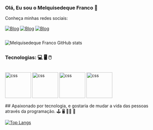 
### Olá, Eu sou o Melquisedeque Franco 👋
Conheça minhas redes sociais: 
<br><br>
[![Blog](https://img.shields.io/badge/Instagram-E4405F?style=for-the-badge&logo=instagram&logoColor=white)](https://www.instagram.com/melquisedeqfranco/)
[![Blog](https://img.shields.io/badge/Facebook-1877F2?style=for-the-badge&logo=facebook&logoColor=white)](https://www.facebook.com/melquisedeque.francoporfirio)
[![Blog](https://img.shields.io/badge/LinkedIn-0077B5?style=for-the-badge&logo=linkedin&logoColor=white)](https://www.linkedin.com/in/melquisedeque-franco-porfirio-5a9994212/)
##
![Melquisedeque Franco GitHub stats](https://github-readme-stats.vercel.app/api?username=melquisedequef&show_icons=true&theme=dracula)
##
### Tecnologias: 💻 🖥️ 🖱️
<div style="display: inline_block"><br/>
<!--   <img align="center" alt="html5" src="https://img.shields.io/badge/HTML5-E34F26?style=for-the-badge&logo=html5&logoColor=white" /> -->
<!--   <img align="center" alt="css" src="https://img.shields.io/badge/CSS3-1572B6?style=for-the-badge&logo=css3&logoColor=white" /> -->
<!--   <img align="center" alt="css" src="https://img.shields.io/badge/JavaScript-F7DF1E?style=for-the-badge&logo=javascript&logoColor=black" /> -->
  <img align="center" alt="css" hight=" 45px" width="85px" src="https://cdn.jsdelivr.net/gh/devicons/devicon/icons/html5/html5-original-wordmark.svg" />
  <img align="center" alt="css" margin-left="5px" hight=" 45px" width="85px" src="https://cdn.jsdelivr.net/gh/devicons/devicon/icons/css3/css3-original-wordmark.svg" />    
  <img align="center" alt="css" margin-left="25px" hight=" 45px" width="85px" src="https://cdn.jsdelivr.net/gh/devicons/devicon/icons/javascript/javascript-original.svg" />
  <img align="center" alt="css" margin-left="5px" hight=" 45px" width="85px" src="https://cdn.jsdelivr.net/gh/devicons/devicon/icons/php/php-original.svg" />
</div>

<br/>
##
Apaixonado por tecnologia, e gostaria de mudar a vida das pessoas através da programação. 🕹️ 🖥️ 👨‍💻 🤖

[![Top Langs](https://github-readme-stats.vercel.app/api/top-langs/?username=melquisedequef&layout=compact)](https://github.com/anuraghazra/github-readme-stats)

##
